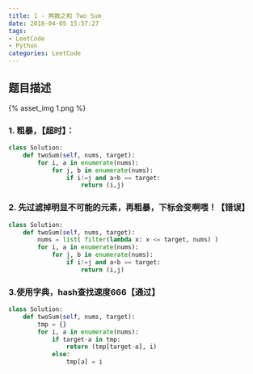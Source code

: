 ```yaml
---
title: 1 - 两数之和 Two Sum
date: 2018-04-05 15:57:27
tags: 
- LeetCode
- Python
categories: LeetCode
---
```



## 题目描述
{% asset_img 1.png %}

<!-- more -->

### 1. 粗暴，【超时】：
```python
class Solution:
    def twoSum(self, nums, target):
    	for i, a in enumerate(nums):
    		for j, b in enumerate(nums):
    			if i!=j and a+b == target:
    				return (i,j)
```

### 2. 先过滤掉明显不可能的元素，再粗暴，下标会变啊喂！【错误】
```python
class Solution:
    def twoSum(self, nums, target):
    	nums = list( filter(lambda x: x <= target, nums) )
    	for i, a in enumerate(nums):
    		for j, b in enumerate(nums):
    			if i!=j and a+b == target:
    				return (i,j)
```

### 3.使用字典，hash查找速度666【通过】
```python
class Solution:
    def twoSum(self, nums, target):
    	tmp = {}
    	for i, a in enumerate(nums):
    	    if target-a in tmp:
    	        return (tmp[target-a], i)
    	    else:
    	        tmp[a] = i
```